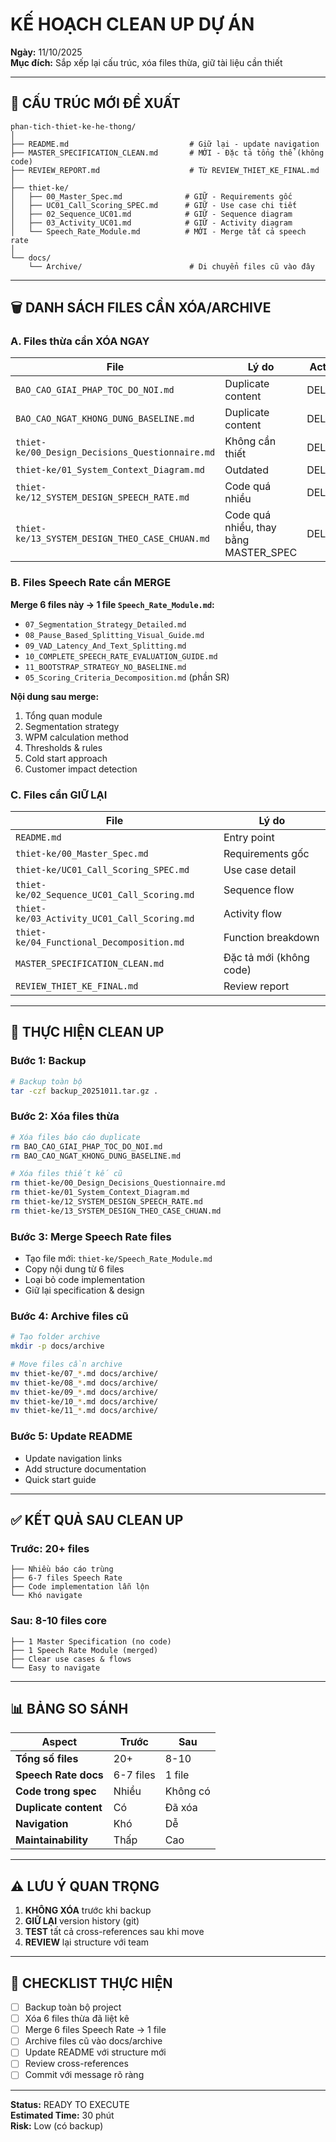 # KẾ HOẠCH CLEAN UP DỰ ÁN

**Ngày:** 11/10/2025  
**Mục đích:** Sắp xếp lại cấu trúc, xóa files thừa, giữ tài liệu cần thiết

---

## 📁 CẤU TRÚC MỚI ĐỀ XUẤT

```
phan-tich-thiet-ke-he-thong/
│
├── README.md                           # Giữ lại - update navigation
├── MASTER_SPECIFICATION_CLEAN.md       # MỚI - Đặc tả tổng thể (không code)
├── REVIEW_REPORT.md                    # Từ REVIEW_THIET_KE_FINAL.md
│
├── thiet-ke/
│   ├── 00_Master_Spec.md              # GIỮ - Requirements gốc
│   ├── UC01_Call_Scoring_SPEC.md      # GIỮ - Use case chi tiết
│   ├── 02_Sequence_UC01.md            # GIỮ - Sequence diagram
│   ├── 03_Activity_UC01.md            # GIỮ - Activity diagram  
│   └── Speech_Rate_Module.md          # MỚI - Merge tất cả speech rate
│
└── docs/
    └── Archive/                        # Di chuyển files cũ vào đây
```

---

## 🗑️ DANH SÁCH FILES CẦN XÓA/ARCHIVE

### A. Files thừa cần XÓA NGAY

| File | Lý do | Action |
|------|-------|--------|
| `BAO_CAO_GIAI_PHAP_TOC_DO_NOI.md` | Duplicate content | DELETE |
| `BAO_CAO_NGAT_KHONG_DUNG_BASELINE.md` | Duplicate content | DELETE |
| `thiet-ke/00_Design_Decisions_Questionnaire.md` | Không cần thiết | DELETE |
| `thiet-ke/01_System_Context_Diagram.md` | Outdated | DELETE |
| `thiet-ke/12_SYSTEM_DESIGN_SPEECH_RATE.md` | Code quá nhiều | DELETE |
| `thiet-ke/13_SYSTEM_DESIGN_THEO_CASE_CHUAN.md` | Code quá nhiều, thay bằng MASTER_SPEC | DELETE |

### B. Files Speech Rate cần MERGE

**Merge 6 files này → 1 file `Speech_Rate_Module.md`:**
- `07_Segmentation_Strategy_Detailed.md`
- `08_Pause_Based_Splitting_Visual_Guide.md`
- `09_VAD_Latency_And_Text_Splitting.md`
- `10_COMPLETE_SPEECH_RATE_EVALUATION_GUIDE.md`
- `11_BOOTSTRAP_STRATEGY_NO_BASELINE.md`
- `05_Scoring_Criteria_Decomposition.md` (phần SR)

**Nội dung sau merge:**
1. Tổng quan module
2. Segmentation strategy
3. WPM calculation method
4. Thresholds & rules
5. Cold start approach
6. Customer impact detection

### C. Files cần GIỮ LẠI

| File | Lý do |
|------|-------|
| `README.md` | Entry point |
| `thiet-ke/00_Master_Spec.md` | Requirements gốc |
| `thiet-ke/UC01_Call_Scoring_SPEC.md` | Use case detail |
| `thiet-ke/02_Sequence_UC01_Call_Scoring.md` | Sequence flow |
| `thiet-ke/03_Activity_UC01_Call_Scoring.md` | Activity flow |
| `thiet-ke/04_Functional_Decomposition.md` | Function breakdown |
| `MASTER_SPECIFICATION_CLEAN.md` | Đặc tả mới (không code) |
| `REVIEW_THIET_KE_FINAL.md` | Review report |

---

## 🔨 THỰC HIỆN CLEAN UP

### Bước 1: Backup
```bash
# Backup toàn bộ
tar -czf backup_20251011.tar.gz .
```

### Bước 2: Xóa files thừa
```bash
# Xóa files báo cáo duplicate
rm BAO_CAO_GIAI_PHAP_TOC_DO_NOI.md
rm BAO_CAO_NGAT_KHONG_DUNG_BASELINE.md

# Xóa files thiết kế cũ
rm thiet-ke/00_Design_Decisions_Questionnaire.md
rm thiet-ke/01_System_Context_Diagram.md
rm thiet-ke/12_SYSTEM_DESIGN_SPEECH_RATE.md
rm thiet-ke/13_SYSTEM_DESIGN_THEO_CASE_CHUAN.md
```

### Bước 3: Merge Speech Rate files
- Tạo file mới: `thiet-ke/Speech_Rate_Module.md`
- Copy nội dung từ 6 files
- Loại bỏ code implementation
- Giữ lại specification & design

### Bước 4: Archive files cũ
```bash
# Tạo folder archive
mkdir -p docs/archive

# Move files cần archive
mv thiet-ke/07_*.md docs/archive/
mv thiet-ke/08_*.md docs/archive/
mv thiet-ke/09_*.md docs/archive/
mv thiet-ke/10_*.md docs/archive/
mv thiet-ke/11_*.md docs/archive/
```

### Bước 5: Update README
- Update navigation links
- Add structure documentation
- Quick start guide

---

## ✅ KẾT QUẢ SAU CLEAN UP

### Trước: 20+ files
```
├── Nhiều báo cáo trùng
├── 6-7 files Speech Rate  
├── Code implementation lẫn lộn
└── Khó navigate
```

### Sau: 8-10 files core
```
├── 1 Master Specification (no code)
├── 1 Speech Rate Module (merged)
├── Clear use cases & flows
└── Easy to navigate
```

---

## 📊 BẢNG SO SÁNH

| Aspect | Trước | Sau |
|--------|-------|-----|
| **Tổng số files** | 20+ | 8-10 |
| **Speech Rate docs** | 6-7 files | 1 file |
| **Code trong spec** | Nhiều | Không có |
| **Duplicate content** | Có | Đã xóa |
| **Navigation** | Khó | Dễ |
| **Maintainability** | Thấp | Cao |

---

## ⚠️ LƯU Ý QUAN TRỌNG

1. **KHÔNG XÓA** trước khi backup
2. **GIỮ LẠI** version history (git)
3. **TEST** tất cả cross-references sau khi move
4. **REVIEW** lại structure với team

---

## 📝 CHECKLIST THỰC HIỆN

- [ ] Backup toàn bộ project
- [ ] Xóa 6 files thừa đã liệt kê
- [ ] Merge 6 files Speech Rate → 1 file
- [ ] Archive files cũ vào docs/archive
- [ ] Update README với structure mới
- [ ] Review cross-references
- [ ] Commit với message rõ ràng

---

**Status:** READY TO EXECUTE  
**Estimated Time:** 30 phút  
**Risk:** Low (có backup)